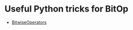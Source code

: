 
# Useful Python tricks for BitOp
* [BitwiseOperators](https://wiki.python.org/moin/BitwiseOperators)
